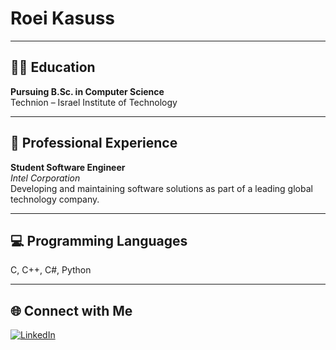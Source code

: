 # Roei Kasuss

---

## 👨‍🎓 Education
**Pursuing B.Sc. in Computer Science**  
Technion – Israel Institute of Technology

---

## 💼 Professional Experience
**Student Software Engineer**  
_Intel Corporation_  
Developing and maintaining software solutions as part of a leading global technology company.

---

## 💻 Programming Languages
C, C++, C#, Python

---

## 🌐 Connect with Me
[![LinkedIn](https://img.shields.io/badge/LinkedIn-blue?style=flat&logo=linkedin&logoColor=white)](https://www.linkedin.com/in/roei-kasuss)
